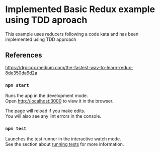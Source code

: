 # Implemented Basic Redux example using TDD aproach

This example uses reducers following a code kata and has been implemented using TDD approach

## References

https://drpicox.medium.com/the-fastest-way-to-learn-redux-8de350da6d2a

### `npm start`

Runs the app in the development mode.\
Open [http://localhost:3000](http://localhost:3000) to view it in the browser.

The page will reload if you make edits.\
You will also see any lint errors in the console.

### `npm test`

Launches the test runner in the interactive watch mode.\
See the section about [running tests](https://facebook.github.io/create-react-app/docs/running-tests) for more information.
